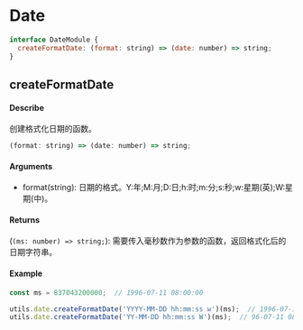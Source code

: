 # Date
```js
interface DateModule {
  createFormatDate: (format: string) => (date: number) => string;
}
```

## createFormatDate
#### Describe
创建格式化日期的函数。
```js
(format: string) => (date: number) => string;
```

#### Arguments
  - format(string): 日期的格式。Y:年;M:月;D:日;h:时;m:分;s:秒;w:星期(英);W:星期(中)。

#### Returns
(```(ms: number) => string;```): 需要传入毫秒数作为参数的函数，返回格式化后的日期字符串。

#### Example
```js
const ms = 837043200000;  // 1996-07-11 08:00:00

utils.date.createFormatDate('YYYY-MM-DD hh:mm:ss w')(ms);  // 1996-07-11 08:00:00 Thur.
utils.date.createFormatDate('YY-MM-DD hh:mm:ss W')(ms);  // 96-07-11 08:00:00 星期四
```